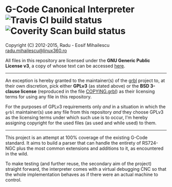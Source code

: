 G-Code Canonical Interpreter ![Travis CI build status](https://travis-ci.org/csdexter/gcode-canon.svg?branch=master "Build status at HEAD, as reported by Travis CI") ![Coverity Scan build status](https://scan.coverity.com/projects/6188/badge.svg "Code static analysis status at HEAD, as reported by Coverity")
============================

Copyright (C) 2012-2015, Radu - Eosif Mihailescu <radu.mihailescu@linux360.ro>

All files in this repository are licensed under the
**GNU Generic Public License v3**, a copy of whose text can be accessed
 [here](http://www.gnu.org/licenses/gpl.html).

* * *

An exception is hereby granted to the maintainer(s) of the
[grbl](https://github.com/grbl/grbl) project to, at their own discretion, pick
either **GPLv3** (as stated above) or the **BSD 3-clause license** (reproduced in the
file [COPYING.grbl](https://github.com/csdexter/gcode-canon/blob/master/COPYING.grbl))
as their licensing terms for using any file in this repository.

For the purposes of GPLv3 requirements only *and* in a situation in which the
`grbl` maintainer(s) use any file from this repository *and* they choose GPLv3 as
the licensing terms under which such use is to occur, I'm hereby assigning
copyright for the used files (as used and while used) to them.

* * *

This project is an attempt at 100% coverage of the existing G-Code standard.
It aims to build a parser that can handle the entirety of RS724-NGC plus the
most common extensions and additions to it, as encountered in the wild.

To make testing (and further reuse, the secondary aim of the project) straight
forward, the interpreter comes with a virtual debugging CNC so that the whole
implementation behaves as if there were an actual machine to control.
